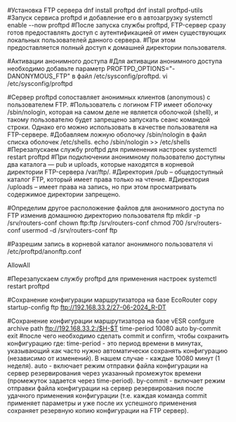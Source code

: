 #Установка FTP сервера
dnf install proftpd
dnf install proftpd-utils
#Запуск сервиса proftpd и добавление его в автозагрузку
systemctl enable --now proftpd
#После запуска службы proftpd, FTP-сервер сразу готов предоставлять доступ с аутентификацией от имен
существующих локальных пользователей данного сервера.
#При этом предоставляется полный доступ к домашней директории пользователя.

#Активации анонимного доступа
#Для активации анонимного доступа необходимо добавьте параметр PROFTPD_OPTIONS="-DANONYMOUS_FTP" в
файл /etc/sysconfig/proftpd.
vi /etc/sysconfig/proftpd

#Сервер proftpd сопоставляет анонимных клиентов (anonymous) с пользователем FTP.
#Пользователь с логином FTP имеет оболочку /sbin/nologin, которая на самом деле не является оболочкой
(shell), и такому пользователю будет запрещено запускать сеанс командой строки. Однако его можно
использовать в качестве пользователя на FTP-сервере.
#Добавляем ложную оболочку /sbin/nologin в файл списка оболочек /etc/shells.
echo /sbin/nologin >> /etc/shells
#Перезапускаем службу proftpd для применения настроек
systemctl restart proftpd
#При подключении анонимному пользователю доступны два каталога — pub и uploads, которые находятся в
корневой директории FTP-сервера /var/ftp/.
#Директория /pub – общедоступный каталог FTP, который имеет права только на чтение.
#Директория /uploads – имеет права на запись, но при этом просматривать содержимое директории запрещено.

#Определим другое расположение файлов для анонимного доступа по FTP изменив домашнюю директорию
пользователя ftp
mkdir -p /srv/routers-conf
chown ftp:ftp /srv/routers-conf
chmod 700 /srv/routers-conf
usermod -d /srv/routers-conf ftp

#Разрешим запись в корневой каталог анонимного пользователя
vi /etc/proftpd/anonftp.conf

<Limit WRITE SITE_CHMOD>
    AllowAll
</Limit>

#Перезапускаем службу proftpd для применения настроек
systemctl restart proftpd

#Сохранение конфигурации маршрутизатора на базе EcoRouter
copy startup-config ftp ftp://192.168.33.2/27-06-2024_R-DT

#Сохранение конфигурации маршрутизатора на базе vESR
confgure
archive
path ftp://192.168.33.2:/$H-$T
time-period 10080
auto
by-commit
exit
#после чего необходимо сделать commit и confirm, чтобы сохранить конфигурацию
где:
time-period - это период времени в минутах, указывающий как часто нужно автоматически сохранять конфигурацию
(независимо от изменений). В нашем случае - каждые 10080 минут (1 неделя).
auto - включает режим отправки файла конфигурации на сервер резервирования через указанный промежуток
времени (промежуток задается через time-period).
by-commit - включает режим отправки файла конфигурации на сервер резервирования после удачного применения
конфигурации (т.е. каждая команда commit применяет параметры и уже после их успешного применения сохраняет
резервную копию конфигурации на FTP сервер).
